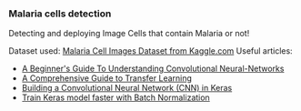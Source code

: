 ### Malaria cells detection
Detecting and deploying Image Cells that contain Malaria or not!

Dataset used: [Malaria Cell Images Dataset from Kaggle.com](https://www.kaggle.com/iarunava/cell-images-for-detecting-malaria)
Useful articles:
 * [A Beginner's Guide To Understanding Convolutional Neural-Networks](https://adeshpande3.github.io/adeshpande3.github.io/A-Beginner's-Guide-To-Understanding-Convolutional-Neural-Networks/)
 * [A Comprehensive Guide to Transfer Learning](https://www.kaggle.com/rajmehra03/a-comprehensive-guide-to-transfer-learning)
 * [Building a Convolutional Neural Network (CNN) in Keras](https://towardsdatascience.com/building-a-convolutional-neural-network-cnn-in-keras-329fbbadc5f5)
 * [Train Keras model faster with Batch Normalization](https://www.dlology.com/blog/one-simple-trick-to-train-keras-model-faster-with-batch-normalization/)
